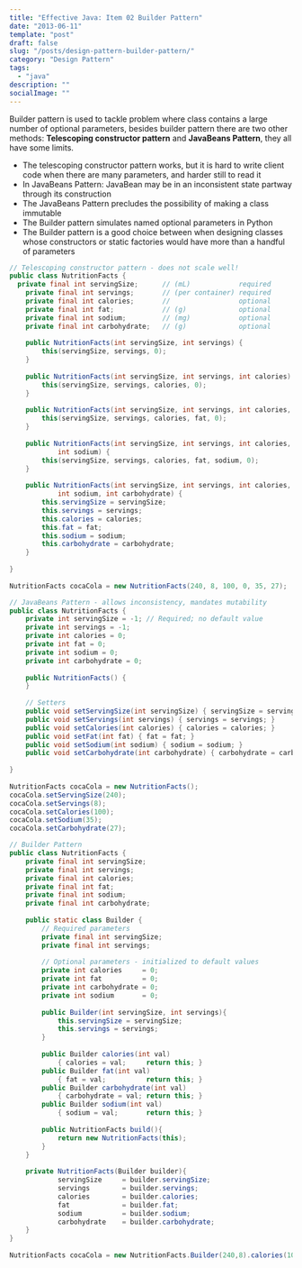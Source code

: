 ```yaml
---
title: "Effective Java: Item 02 Builder Pattern"
date: "2013-06-11"
template: "post"
draft: false
slug: "/posts/design-pattern-builder-pattern/"
category: "Design Pattern"
tags:
  - "java"
description: ""
socialImage: ""
---
```


Builder pattern is used to tackle problem where class contains a large number of optional parameters, besides 
builder pattern there are two other methods: **Telescoping constructor pattern** and **JavaBeans Pattern**, they all have some limits.

* The telescoping constructor pattern works, but it is hard to write client code when there are many parameters, and harder still to read it
* In JavaBeans Pattern: JavaBean may be in an inconsistent state partway through its construction
* The JavaBeans Pattern precludes the possibility of making a class immutable
* The Builder pattern simulates named optional parameters in Python
* The Builder pattern is a good choice between when designing classes whose constructors or static factories would have more than a handful of parameters

```java
// Telescoping constructor pattern - does not scale well!
public class NutritionFacts {
  private final int servingSize;      // (mL)            required
    private final int servings;       // (per container) required
    private final int calories;       //                 optional
    private final int fat;            // (g)             optional
    private final int sodium;         // (mg)            optional
    private final int carbohydrate;   // (g)             optional
 
    public NutritionFacts(int servingSize, int servings) {
        this(servingSize, servings, 0);
    }
 
    public NutritionFacts(int servingSize, int servings, int calories) {
        this(servingSize, servings, calories, 0);
    }
 
    public NutritionFacts(int servingSize, int servings, int calories, int fat) {
        this(servingSize, servings, calories, fat, 0);
    }
 
    public NutritionFacts(int servingSize, int servings, int calories, int fat,
            int sodium) {
        this(servingSize, servings, calories, fat, sodium, 0);
    }
 
    public NutritionFacts(int servingSize, int servings, int calories, int fat,
            int sodium, int carbohydrate) {
        this.servingSize = servingSize;
        this.servings = servings;
        this.calories = calories;
        this.fat = fat;
        this.sodium = sodium;
        this.carbohydrate = carbohydrate;
    }
 
}
 
NutritionFacts cocaCola = new NutritionFacts(240, 8, 100, 0, 35, 27);
```

```java
// JavaBeans Pattern - allows inconsistency, mandates mutability
public class NutritionFacts {
	private int servingSize = -1; // Required; no default value
	private int servings = -1;
	private int calories = 0;
	private int fat = 0;
	private int sodium = 0;
	private int carbohydrate = 0;
 
	public NutritionFacts() {
	}
 
	// Setters
	public void setServingSize(int servingSize) { servingSize = servingSize; }
	public void setServings(int servings) { servings = servings; }
	public void setCalories(int calories) { calories = calories; }
	public void setFat(int fat) { fat = fat; }
	public void setSodium(int sodium) { sodium = sodium; }
	public void setCarbohydrate(int carbohydrate) { carbohydrate = carbohydrate; }
 
}
 
NutritionFacts cocaCola = new NutritionFacts();
cocaCola.setServingSize(240);
cocaCola.setServings(8);
cocaCola.setCalories(100);
cocaCola.setSodium(35);
cocaCola.setCarbohydrate(27);
```

```java
// Builder Pattern
public class NutritionFacts {
	private final int servingSize; 	  
	private final int servings; 	  
	private final int calories;       
	private final int fat;            
	private final int sodium;         
	private final int carbohydrate;   
 
	public static class Builder {
		// Required parameters
		private final int servingSize;
		private final int servings;
		
		// Optional parameters - initialized to default values
		private int calories     = 0;
		private int fat			 = 0;
		private int carbohydrate = 0;
		private int sodium       = 0;
		
		public Builder(int servingSize, int servings){
			this.servingSize = servingSize;
			this.servings = servings;
		}
		
		public Builder calories(int val)
			{ calories = val;     return this; }
		public Builder fat(int val)
			{ fat = val;          return this; }
		public Builder carbohydrate(int val)
			{ carbohydrate = val; return this; }
		public Builder sodium(int val)
			{ sodium = val;       return this; }	
		
		public NutritionFacts build(){
			return new NutritionFacts(this);
		}
	}
	
	private NutritionFacts(Builder builder){
			servingSize     = builder.servingSize;
			servings 		= builder.servings;
			calories		= builder.calories;
			fat 			= builder.fat;
			sodium			= builder.sodium;
			carbohydrate	= builder.carbohydrate;
	}
}
 
NutritionFacts cocaCola = new NutritionFacts.Builder(240,8).calories(100).sodium(35).carbohydrate(27).build();
```
